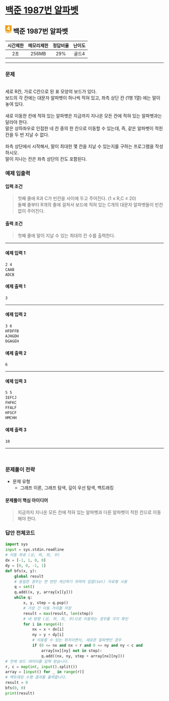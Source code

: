 
# [백준 1987번 알파벳](https://www.acmicpc.net/problem/1987)

## <img src="https://raw.githubusercontent.com/gudals-kim/Studyroom/0c61bf1ad9b6434ff624dbab4012654df8c92b01/codingtest/img/rank/gold_4.svg" width="20"> 백준 1987번 알파벳 


| 시간제한 | 메모리제한 | 정답비율 | 난이도 | 
|:----:|:-----:|:----:|:---:|
|  2초  | 256MB | 29%  | 골드4 |

---

### 문제


<br> 세로 R칸, 가로 C칸으로 된 표 모양의 보드가 있다.
<br> 보드의 각 칸에는 대문자 알파벳이 하나씩 적혀 있고, 좌측 상단 칸 (1행 1열) 에는 말이 놓여 있다.
<br> 
<br> 새로 이동한 칸에 적혀 있는 알파벳은 지금까지 지나온 모든 칸에 적혀 있는 알파벳과는 달라야 한다.
<br> 말은 상하좌우로 인접한 네 칸 중의 한 칸으로 이동할 수 있는데,  즉, 같은 알파벳이 적힌 칸을 두 번 지날 수 없다.
<br> 
<br> 좌측 상단에서 시작해서, 말이 최대한 몇 칸을 지날 수 있는지를 구하는 프로그램을 작성하시오.
<br> 말이 지나는 칸은 좌측 상단의 칸도 포함된다. 



### 예제 입출력

#### 입력 조건
> 첫째 줄에 R과 C가 빈칸을 사이에 두고 주어진다. (1 ≤ R,C ≤ 20)  <br>
> 둘째 줄부터 R개의 줄에 걸쳐서 보드에 적혀 있는 C개의 대문자 알파벳들이 빈칸 없이 주어진다.  <br>
#### 출력 조건
> 첫째 줄에 말이 지날 수 있는 최대의 칸 수를 출력한다. <br>

---

#### 예제 입력 1
```
2 4
CAAB
ADCB
```
#### 예제 출력 1
```
3
```

---
#### 예제 입력 2
```
3 6
HFDFFB
AJHGDH
DGAGEH
```
#### 예제 출력 2
```
6
```

---
#### 예제 입력 3
```
5 5
IEFCJ
FHFKC
FFALF
HFGCF
HMCHH
```
#### 예제 출력 3
```
10
```

---

<br>

### 문제풀이 전략
- 문제 유형
  - 그래프 이론, 그래프 탐색, 깊이 우선 탐색, 백트래킹



#### 문제풀이 핵심 아이디어
> 지금까지 지나온 모든 칸에 적혀 있는 알파벳과 다른 알파벳이 적힌 칸으로 이동해야 한다.


### 답안 전체코드

```py
import sys
input = sys.stdin.readline
# 이동 좌표 (상, 하, 좌, 우)
dx = [-1, 1, 0, 0]
dy = [0, 0, -1, 1]
def bfs(x, y):
    global result
    # 동일한 경우는 한 번만 계산하기 위하여 집합(Set) 자료형 사용
    q = set()
    q.add((x, y, array[x][y]))
    while q:
        x, y, step = q.pop()
        # 가장 긴 이동 거리를 저장
        result = max(result, len(step))
        # 네 방향 (상, 하, 좌, 우)으로 이동하는 경우를 각각 확인
        for i in range(4):
            nx = x + dx[i]
            ny = y + dy[i]
            # 이동할 수 있는 위치이면서, 새로운 알파벳인 경우
            if (0 <= nx and nx < r and 0 <= ny and ny < c and
                array[nx][ny] not in step):
                q.add((nx, ny, step + array[nx][ny]))
# 전체 보드 데이터를 입력 받습니다.
r, c = map(int, input().split())
array = [input() for _ in range(r)]
# 백트래킹 수행 결과를 출력합니다.
result = 0
bfs(0, 0)
print(result)

```

